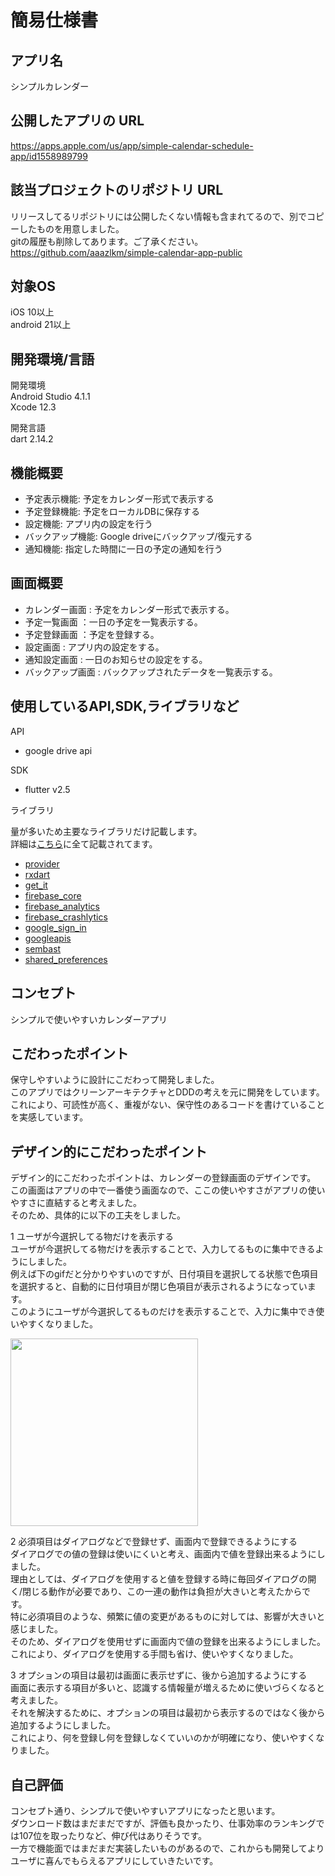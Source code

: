 # 簡易仕様書

## アプリ名

シンプルカレンダー

## 公開したアプリの URL

<https://apps.apple.com/us/app/simple-calendar-schedule-app/id1558989799>

## 該当プロジェクトのリポジトリ URL

リリースしてるリポジトリには公開したくない情報も含まれてるので、別でコピーしたものを用意しました。  
gitの履歴も削除してあります。ご了承ください。  
<https://github.com/aaazlkm/simple-calendar-app-public>

## 対象OS

iOS 10以上  
android 21以上  

## 開発環境/言語

開発環境  
Android Studio 4.1.1  
Xcode 12.3  

開発言語   
dart 2.14.2  

## 機能概要

- 予定表示機能: 予定をカレンダー形式で表示する  
- 予定登録機能: 予定をローカルDBに保存する  
- 設定機能: アプリ内の設定を行う  
- バックアップ機能: Google driveにバックアップ/復元する  
- 通知機能: 指定した時間に一日の予定の通知を行う  

## 画面概要

- カレンダー画面 : 予定をカレンダー形式で表示する。
- 予定一覧画面 ：一日の予定を一覧表示する。
- 予定登録画面 ：予定を登録する。
- 設定画面 : アプリ内の設定をする。
- 通知設定画面 : 一日のお知らせの設定をする。
- バックアップ画面 : バックアップされたデータを一覧表示する。

## 使用しているAPI,SDK,ライブラリなど

API  

- google drive api

SDK  

- flutter v2.5

ライブラリ  

量が多いため主要なライブラリだけ記載します。  
詳細は[こちら](https://github.com/aaazlkm/simple-calendar-app-public/blob/main/pubspec.yaml#L11-L89)に全て記載されてます。  

- [provider](https://pub.dev/packages/provider)
- [rxdart](https://pub.dev/packages/rxdart)
- [get_it](https://pub.dev/packages/get_it)
- [firebase_core](https://pub.dev/packages/firebase_core)
- [firebase_analytics](https://pub.dev/packages/firebase_analytics)
- [firebase_crashlytics](https://pub.dev/packages/firebase_crashlytics)
- [google_sign_in](https://pub.dev/packages/google_sign_in)
- [googleapis](https://pub.dev/packages/googleapis)
- [sembast](https://pub.dev/packages/sembast)
- [shared_preferences](https://pub.dev/packages/shared_preferences)

## コンセプト

シンプルで使いやすいカレンダーアプリ  

## こだわったポイント

保守しやすいように設計にこだわって開発しました。  
このアプリではクリーンアーキテクチャとDDDの考えを元に開発をしています。  
これにより、可読性が高く、重複がない、保守性のあるコードを書けていることを実感しています。  

## デザイン的にこだわったポイント

デザイン的にこだわったポイントは、カレンダーの登録画面のデザインです。  
この画面はアプリの中で一番使う画面なので、ここの使いやすさがアプリの使いやすさに直結すると考えました。  
そのため、具体的に以下の工夫をしました。  

1 ユーザが今選択してる物だけを表示する  
ユーザが今選択してる物だけを表示することで、入力してるものに集中できるようにしました。  
例えば下のgifだと分かりやすいのですが、日付項目を選択してる状態で色項目を選択すると、自動的に日付項目が閉じ色項目が表示されるようになっています。  
このようにユーザが今選択してるものだけを表示することで、入力に集中でき使いやすくなりました。  

<img src="https://user-images.githubusercontent.com/40765910/135576000-38adef3d-4cd0-4983-abb5-0ce9c72489d8.gif" width="300">

2 必須項目はダイアログなどで登録せず、画面内で登録できるようにする  
ダイアログでの値の登録は使いにくいと考え、画面内で値を登録出来るようにしました。  
理由としては、ダイアログを使用すると値を登録する時に毎回ダイアログの開く/閉じる動作が必要であり、この一連の動作は負担が大きいと考えたからです。  
特に必須項目のような、頻繁に値の変更があるものに対しては、影響が大きいと感じました。  
そのため、ダイアログを使用せずに画面内で値の登録を出来るようにしました。  
これにより、ダイアログを使用する手間も省け、使いやすくなりました。  

3 オプションの項目は最初は画面に表示せずに、後から追加するようにする  
画面に表示する項目が多いと、認識する情報量が増えるために使いづらくなると考えました。  
それを解決するために、オプションの項目は最初から表示するのではなく後から追加するようにしました。  
これにより、何を登録し何を登録しなくていいのかが明確になり、使いやすくなりました。   

## 自己評価

コンセプト通り、シンプルで使いやすいアプリになったと思います。  
ダウンロード数はまだまだですが、評価も良かったり、仕事効率のランキングでは107位を取ったりなど、伸び代はありそうです。  
一方で機能面ではまだまだ実装したいものがあるので、これからも開発してよりユーザに喜んでもらえるアプリにしていきたいです。  
